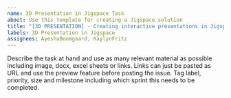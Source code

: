 ```yaml
---
name: 3D Presentation in Jigspace Task
about: Use this template for creating a Jigspace solution
title: "[3D PRESENTATION] - Creating interactive presentations in Jigspace"
labels: 3D Presentation in Jigspace
assignees: AyeshaBoomgaard, KaylynFritz
---
```


Describe the task at hand and use as many relevant material as possible including image, docx, excel sheets or links. Links can just be pasted as URL and use the preview feature before posting the issue. Tag label, priority, size and milestone including which sprint this needs to be completed.
